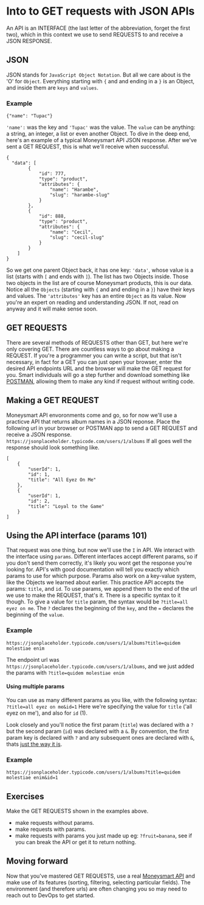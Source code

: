 # Into to GET requests with JSON APIs

An API is an INTERFACE (the last letter of the abbreviation, forget the first two), which in this context we use to send REQUESTS to and receive a JSON RESPONSE.

## JSON

JSON stands for `JavaScript Object Notation`. But all we care about is the 'O' for `Object`. Everything starting with `{` and and ending in a `}` is an Object, and inside them are `keys` and `values`.

### Example

```
{"name": "Tupac"}
```

`'name':` was the key and `'Tupac'` was the value. The `value` can be anything: a string, an integer, a list or even another Object.
To dive in the deep end, here's an example of a typical Moneysmart API JSON response. After we've sent a GET REQUEST, this is what we'll receive when successful.

```
{
  "data": [
        {
            "id": 777,
            "type": "product",
            "attributes": {
                "name": "Harambe",
                "slug": "harambe-slug"
            }
        },
        {
            "id": 888,
            "type": "product",
            "attributes": {
                "name": "Cecil",
                "slug": "cecil-slug"
            }
        }
    ]    
}
```

So we get one parent Object back, it has one key: `'data'`, whose value is a list (starts with `[` and ends with `]`). The list has two Objects inside. Those two objects in the list are of course Moneysmart products, this is our data. Notice all the `Objects` (starting with `{` and and ending in a `}`) have their keys and values. The `'attributes'` key has an entire `Object` as its value. Now you're an expert on reading and understanding JSON. If not, read on anyway and it will make sense soon.

## GET REQUESTS

There are several methods of REQUESTS other than GET, but here we're only covering GET. There are countless ways to go about making a REQUEST. If you're a programmer you can write a script, but that isn't necessary, in fact for a GET you can just open your browser, enter the desired API endpoints URL and the browser will make the GET request for you. Smart individuals will go a step further and download something like [POSTMAN](https://www.getpostman.com/apps), allowing them to make any kind if request without writing code.


## Making a GET REQUEST

Moneysmart API envoronments come and go, so for now we'll use a practicve API that returns album names in a JSON reponse.
Place the following url in your browser or POSTMAN app to send a GET REQUEST and receive a JSON response.
`https://jsonplaceholder.typicode.com/users/1/albums`
If all goes well the response should look something like.

```
[
    {
        "userId": 1,
        "id": 1,
        "title": "All Eyez On Me"
    },
    {
        "userId": 1,
        "id": 2,
        "title": "Loyal to the Game"
    }
]
```

## Using the API interface (params 101)

That request was one thing, but now we'll use the `I` in API. We interact with the interface using `params`. Different interfaces accept different params, so if you don't send them correctly, it's likely you wont get the response you're looking for. API's with good documentation will tell you exactly which params to use for which purpose.
Params also work on a key-value system, like the Objects we learned about earlier. This practice API accepts the params: `title`, and `id`.
To use params, we append them to the end of the url we use to make the REQUEST, that's it. There is a specific syntax to it though.
To give a value for `title` param, the syntax would be `?title=all eyez on me`.
The `?` declares the beginning of the `key`, and the `=` declares the beginning of the `value`.

### Example

```
https://jsonplaceholder.typicode.com/users/1/albums?title=quidem molestiae enim
```
The endpoint url was `https://jsonplaceholder.typicode.com/users/1/albums`, and we just added the params with `?title=quidem molestiae enim`

#### Using multiple params
You can use as many different params as you like, with the following syntax:
`?title=all eyez on me&id=1`
Here we're specifying the value for `title` ('all eyez on me'), and also for `id` (1).

Look closely and you'll notice the first param (`title`) was declared with a `?` but the second param (`id`) was declared with a `&`.
By convention, the first param key is declared with `?` and any subsequent ones are declared with `&`, thats [just the way it is](https://youtu.be/Ay9BWM8lwOA?t=86).

### Example
```
https://jsonplaceholder.typicode.com/users/1/albums?title=quidem molestiae enim&id=1
```

## Exercises

Make the GET REQUESTS shown in the examples above.

- make requests without params.
- make requests with params.
- make requests with params you just made up eg: `?fruit=banana`, see if you can break the API or get it to return nothing.

## Moving forward
Now that you've mastered GET REQUESTS, use a real [Moneysmart API](https://github.com/moneysmartco/sg_personal_loan/wiki/Sg-Personal-Loan--Products-API) and make use of its features (sorting, filtering, selecting particular fields). The environment (and therefore urls) are often changing you so may need to reach out to DevOps to get started.
